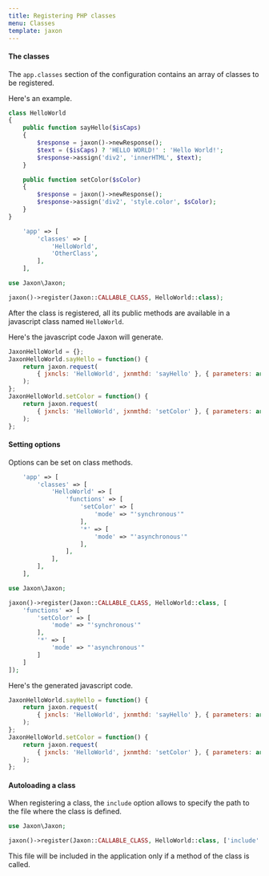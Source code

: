```yaml
---
title: Registering PHP classes
menu: Classes
template: jaxon
---
```


#### The classes

The `app.classes` section of the configuration contains an array of classes to be registered.

Here's an example.

```php
class HelloWorld
{
    public function sayHello($isCaps)
    {
        $response = jaxon()->newResponse();
        $text = ($isCaps) ? 'HELLO WORLD!' : 'Hello World!';
        $response->assign('div2', 'innerHTML', $text);
    }

    public function setColor($sColor)
    {
        $response = jaxon()->newResponse();
        $response->assign('div2', 'style.color', $sColor);
    }
}
```

```php
    'app' => [
        'classes' => [
            'HelloWorld',
            'OtherClass',
        ],
    ],
```

```php
use Jaxon\Jaxon;

jaxon()->register(Jaxon::CALLABLE_CLASS, HelloWorld::class);
```

After the class is registered, all its public methods are available in a javascript class named `HelloWorld`.

Here's the javascript code Jaxon will generate.

```javascript
JaxonHelloWorld = {};
JaxonHelloWorld.sayHello = function() {
    return jaxon.request(
        { jxncls: 'HelloWorld', jxnmthd: 'sayHello' }, { parameters: arguments }
    );
};
JaxonHelloWorld.setColor = function() {
    return jaxon.request(
        { jxncls: 'HelloWorld', jxnmthd: 'setColor' }, { parameters: arguments }
    );
};
```

#### Setting options

Options can be set on class methods.

```php
    'app' => [
        'classes' => [
            'HelloWorld' => [
                'functions' => [
                    'setColor' => [
                        'mode' => "'synchronous'"
                    ],
                    '*' => [
                        'mode' => "'asynchronous'"
                    ],
                ],
            ],
        ],
    ],
```

```php
use Jaxon\Jaxon;

jaxon()->register(Jaxon::CALLABLE_CLASS, HelloWorld::class, [
    'functions' => [
        'setColor' => [
            'mode' => "'synchronous'"
        ],
        '*' => [
            'mode' => "'asynchronous'"
        ]
    ]
]);
```

Here's the generated javascript code.

```js
JaxonHelloWorld.sayHello = function() {
    return jaxon.request(
        { jxncls: 'HelloWorld', jxnmthd: 'sayHello' }, { parameters: arguments, mode: 'asynchronous' }
    );
};
JaxonHelloWorld.setColor = function() {
    return jaxon.request(
        { jxncls: 'HelloWorld', jxnmthd: 'setColor' }, { parameters: arguments, mode: 'synchronous' }
    );
};
```

#### Autoloading a class

When registering a class, the `include` option allows to specify the path to the file where the class is defined.

```php
use Jaxon\Jaxon;

jaxon()->register(Jaxon::CALLABLE_CLASS, HelloWorld::class, ['include' => '/path/to/dir/HelloWorld.php']);
```

This file will be included in the application only if a method of the class is called.
